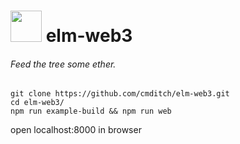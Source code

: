 # <img src="https://cdn.rawgit.com/cmditch/elm-web3/master/elm-web3-logo.svg" width="50"> elm-web3
###### Feed the tree some ether.

```
git clone https://github.com/cmditch/elm-web3.git
cd elm-web3/
npm run example-build && npm run web
```
open localhost:8000 in browser
